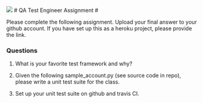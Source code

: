 <img src="https://travis-ci.org/edwann13/qa_tester_challenge.svg?branch=master" />
# QA Test Engineer Assignment #

Please complete the following assignment. Upload your final answer to your github account. If you have set up this as a heroku project, please provide the link.

### Questions ###

1. What is your favorite test framework and why?

2. Given the following sample_account.py (see source code in repo), please write a unit test suite for the class.

3. Set up your unit test suite on github and travis CI.



